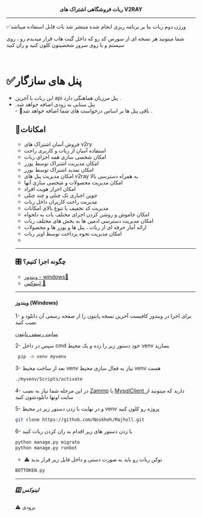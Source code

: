 
<p align="center">
<strong >ربات فروشگاهی اشتراک های V2RAY </strong></br>
</p>
<hr>

<p>✅ورژن دوم ربات بنا بر برنامه ریزی انجام شده منتشر شد بات قابل استفاده میباشد </p>
<p> شما میتونید هر نسخه ای از سورس کد رو که داخل گیت هاب قرار میدیدم رو ،‌ روی سیستم و یا روی سرور  شخصیتون کلون کنید و ران کنید  </p>

<br>
</hr>

</hr>


# ✅پنل های سازگار 
<ul>
    <li>
        این ربات با آخرین api پنل مرزبان هماهنگی دارد .
    </li>
    <li>
     .پنل سنایی به زودی اضافه خواهد شد 
    </li>
    - 🔗باقی پنل ها بر اساس درخواست های شما اضافه خواهد شد .

</hr>

## 🔖امکانات 
- فروش آسان اشتراک های v2ry
- استفاده آسان از ربات و کاربری راحت
- امکان شخصی سازی همه اجزای ربات
- امکان مدیریت اشتراک توسط یوزر 
- امکان تمدید اشتراک توسط یوزر
- امکان مدیریت پنل های v2ray  به همراه دسترسی بالا
- امکان مدیریت محصولات و شخصی سازی آنها  
- امکان احراز هویت افراد 
- جوین اجباری تک چنلی و چند چنلی 
- مدیریت راحت کاربران داخل ربات
- مدیریت کد تخفیف با تنوع بالای امکانات
- امکان خاموش و روشن کردن اجزای مختلف بات به دلخواه 
- امکان مدیریت دسترسی ادمین ها به بخش های مختلف ربات
- ارائه آمار حرفه ای از ربات ، پنل ها و یوزر ها و محصولات 
- امکان مدیریت نحوه پرداخت توسط اونر ربات 
- 



<hr>

### 🎛 چگونه اجرا کنیم‌؟
- [ویندوز - windows🔘](#ویندوز-windows)
- [لینوکس 🔘](#####لینوکس)
<hr>

#### ویندوز (Windows)


1- برای اجرا در ویندوز کافیست آخرین نسخه پایتون را از صفحه رسمی آن دانلود و نصب کنید

<a href='https://www.python.org/'>سایت رسمی پایتون </a>

2- سپس در داخل cmd خود دستور زیر را زده و یک محیط venv بسازید 

```bash 
 pip -m venv myvenv
 ```
3- بعد از ساخت محیط venv نیاز به فعال سازی محیط venv هست 

```bash 
./myvenv/Scripts/activate
```
4- در این مرحله شما نیاز به نصب <a href='https://www.google.com/search?q=zammp+download+link'>Zammp</a> یا <a href='https://google.com/search?q=mysql+client+download+link'>MysqlClient </a> دارید که میتونید از سایت اونها دانلودشون کنید

5- و در نهایت با زدن دستور زیر در محیط venv پروژه رو کلون کنید

```bash 
git clone https://github.com/Noskheh/Majholl.git
```

6- با زدن دستور های زیر اقدام به ران کردن ربات کنید 
```bash 
python manage.py migrate 
python manage.py runbot
```
- ⚠️ توکن ربات رو باید به صورت دستی و داخل فایل زیر قرار بدید 

```bash 
BOTTOKEN.py
```

<hr>

##### 2️⃣ لینوکس 
⚠️ بزودی 
